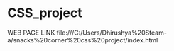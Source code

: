 # CSS_project
WEB PAGE LINK
file:///C:/Users/Dhirushya%20Steam-a/snacks%20corner%20css%20project/index.html
